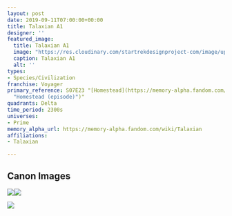 ```yaml
---
layout: post
date: 2019-09-11T07:00:00+00:00
title: Talaxian A1
designer: ''
featured_image:
  title: Talaxian A1
  image: "https://res.cloudinary.com/startrekdesignproject-com/image/upload/v1554919147/Talaxian.png"
  caption: Talaxian A1
  alt: ''
types:
- Species/Civilization
franchise: Voyager
primary_reference: S07E23 "[Homestead](https://memory-alpha.fandom.com/wiki/Homestead
  "Homestead (episode)")"
quadrants: Delta
time_period: 2300s
universes:
- Prime
memory_alpha_url: https://memory-alpha.fandom.com/wiki/Talaxian
affiliations:
- Talaxian

---
```

## Canon Images

![](https://res.cloudinary.com/startrekdesignproject-com/image/upload/v1552585358/Talaxian5.jpg)![](https://res.cloudinary.com/startrekdesignproject-com/image/upload/v1552585358/Talaxian2.jpg)

![](https://res.cloudinary.com/startrekdesignproject-com/image/upload/v1552585358/Talaxian1.jpg)